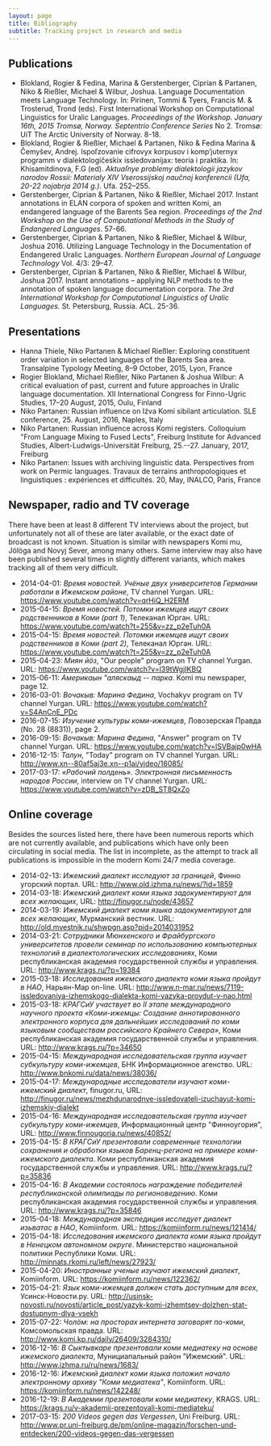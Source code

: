 ```yaml
---
layout: page
title: Bibliography
subtitle: Tracking project in research and media
---
```


## Publications

- Blokland, Rogier & Fedina, Marina & Gerstenberger, Ciprian & Partanen, Niko & Rießler, Michael & Wilbur, Joshua. Language Documentation meets Language Technology. In: Pirinen, Tommi & Tyers, Francis M. & Trosterud, Trond (eds). First International Workshop on Computational Linguistics for Uralic Languages. *Proceedings of the Workshop. January 16th, 2015 Tromsø, Norway. Septentrio Conference Series* No 2. Tromsø: UiT The Arctic University of Norway. 8-18.
- Blokland, Rogier & Rießler, Michael & Partanen, Niko & Fedina Marina & Čemyšev, Andrej. Ispoľzovanie cifrovyx korpusov i komp’juternyx programm v dialektologičeskix issledovanijax: teoria i praktika. In: Khisamitdinova, F.G (ed). *Aktuaľnye problemy dialektologii jazykov narodov Rossii: Materialy XIV Vserossijskoj naučnoj konferencii (Ufa, 20-22 nojabrja 2014 g.)*. Ufa. 252–255.
- Gerstenberger, Ciprian & Partanen, Niko & Rießler, Michael 2017. Instant annotations in ELAN corpora of spoken and written Komi, an endangered language of the Barents Sea region. *Proceedings of the 2nd Workshop on the Use of Computational Methods in the Study of Endangered Languages*. 57-66.
- Gerstenberger, Ciprian & Partanen, Niko & Rießler, Michael & Wilbur, Joshua 2016. Utilizing Language Technology in the Documentation of Endangered Uralic Languages. *Northern European Journal of Language Technology* Vol. 4/3: 29–47.
- Gerstenberger, Ciprian & Partanen, Niko & Rießler, Michael & Wilbur, Joshua 2017. Instant annotations – applying NLP methods to the annotation of spoken language documentation corpora. *The 3rd International Workshop for Computational Linguistics of Uralic Languages.* St. Petersburg, Russia. ACL. 25-36.

## Presentations

- Hanna Thiele, Niko Partanen & Michael Rießler: Exploring constituent order variation in selected languages of the Barents Sea area. Transalpine Typology Meeting, 8–9 October, 2015, Lyon, France
- Rogier Blokland, Michael Rießler, Niko Partanen & Joshua Wilbur: A critical evaluation of past, current and future approaches in Uralic language documentation. XII International Congress for Finno-Ugric Studies, 17–20 August, 2015, Oulu, Finland
- Niko Partanen: Russian influence on Iźva Komi sibilant articulation. SLE conference, 25. August, 2016, Naples, Italy
- Niko Partanen: Russian influence across Komi registers. Colloquium "From Language Mixing to Fused Lects", Freiburg Institute for Advanced Studies, Albert-Ludwigs-Universität Freiburg, 25.--27. January, 2017, Freiburg
- Niko Partanen: Issues with archiving linguistic data. Perspectives from work on Permic languages. Travaux de terrains anthropologiques et linguistiques : expériences et difficultés. 20, May, INALCO, Paris, France

## Newspaper, radio and TV coverage

There have been at least 8 different TV interviews about the project, but unfortunately not all of these are later available, or the exact date of broadcast is not known. Situation is similar with newspapers Komi mu, Jölöga and Novyj Sever, among many others. Same interview may also have been published several times in slightly different variants, which makes tracking all of them very difficult.

- 2014-04-01: *Время новостей. Учёные двух университетов Германии работали в Ижемском районе*, TV channel Yurgan. URL: https://www.youtube.com/watch?v=qrHiQ_H2ERM
- 2015-04-15: *Время новостей. Потомки ижемцев ищут своих родственников в Коми (part 1)*, Телеканал Юрган. URL: https://www.youtube.com/watch?t=255&v=zz_p2eTuh0A
- 2015-04-15: *Время новостей. Потомки ижемцев ищут своих родственников в Коми (part 2)*, Телеканал Юрган. URL: https://www.youtube.com/watch?t=255&v=zz_p2eTuh0A
- 2015-04-23: *Миян йӧз*, "Our people" program on TV channel Yurgan. URL: https://www.youtube.com/watch?v=l39tWgjIKBQ
- 2015-06-11: *Америкаын "аляскаыд -- парка*. Komi mu newspaper, page 12.
- 2016-03-01: *Вочакыв: Марина Федина*, Vochakyv program on TV channel Yurgan. URL: https://www.youtube.com/watch?v=S4AnCnE_PDc
- 2016-07-15: *Изучение культуры коми-ижемцев*, Ловозерская Правда (No. 28 (8831)), page 2.
- 2016-09-15: *Вочакыв: Марина Федина*, "Answer" program on TV channel Yurgan. URL: https://www.youtube.com/watch?v=lSVBajp0wHA
- 2016-12-15: *Талун*, "Today" program on TV channel Yurgan. URL: http://www.xn--80af5aj3e.xn--p1ai/video/16085/
- 2017-03-17: *«Рабочий полдень». Электронная письменность народов России*, interview on TV channel Yurgan. URL: https://www.youtube.com/watch?v=zDB_ST8QxZo

## Online coverage

Besides the sources listed here, there have been numerous reports which are not currently available, and publications which have only been circulating in social media. The list in incomplete, as the attempt to track all publications is impossible in the modern Komi 24/7 media coverage.

- 2014-02-13: *Ижемский диалект исследуют за границей*, Финно угорский портал. URL: http://www.old.izhma.ru/news/?id=1859
- 2014-03-18: *Ижемский диалект коми языка задокументируют для всех желающих*, URL: http://finugor.ru/node/43657
- 2014-03-19: *Ижемский диалект коми языка задокументируют для всех желающих*, Мурманский вестник. URL: http://old.mvestnik.ru/shwpgn.asp?pid=2014031952
- 2014-03-21: *Сотрудники Мюнхенского и Фрайбургского университетов провели семинар по использованию компьютерных технологий в диалектологических исследованиях*, Коми республиканская академия государственной службы и управления. URL: http://www.krags.ru/?p=19384
- 2015-03-18: *Исследования ижемского диалекта коми языка пройдут в НАО*, Нарьян-Мар on-line. URL: http://www.n-mar.ru/news/7119-issledovaniya-izhemskogo-dialekta-komi-yazyka-proydut-v-nao.html
- 2015-03-18: *КРАГСиУ участвует во II этапе международного научного проекта «Коми-ижемцы: Создание аннотированного электронного корпуса для дальнейших исследований по коми языковым сообществам российского Крайнего Севера»*, Коми республиканская академия государственной службы и управления. URL: http://www.krags.ru/?p=34650
- 2015-04-15: *Международная исследовательская группа изучает субкультуру коми-ижемцев*, БНК Информационное агенство. URL: http://www.bnkomi.ru/data/news/38036/
- 2015-04-17: *Международные исследователи изучают коми-ижемский диалект*, finugor.ru, URL: http://finugor.ru/news/mezhdunarodnye-issledovateli-izuchayut-komi-izhemskiy-dialekt
- 2015-04-16: *Международная исследовательская группа изучает субкультуру коми-ижемцев*, Информационный центр "Финноугория", URL: http://www.finnougoria.ru/news/40852/
- 2015-04-15: *В КРАГСиУ презентовали современные технологии сохранения и обработки языков Баренц-региона на примере коми-ижемского диалекта*. Коми республиканская академия государственной службы и управления. URL: http://www.krags.ru/?p=35836
- 2015-04-16: *В Академии состоялось награждение победителей республиканской олимпиады по регионоведению*. Коми республиканская академия государственной службы и управления. URL: http://www.krags.ru/?p=35846
- 2015-04-18: *Международная экспедиция исследует диалект изьватас в НАО*, Komiinform. URL: https://komiinform.ru/news/121414/
- 2015-04-18: *Исследования ижемского диалекта коми языка пройдут в Ненецком автономном округе*. Министерство национальной политики Республики Коми. URL: http://minnats.rkomi.ru/left/news/27923/
- 2015-04-20: *Иностранные ученые изучают ижемский диалект*, Komiinform. URL: https://komiinform.ru/news/122362/
- 2015-04-21: *Язык коми-ижемцев должен стать доступным для всех*, Усинск-Новости.ру. URL: http://usinsk-novosti.ru/novosti/article_post/yazyk-komi-izhemtsev-dolzhen-stat-dostupnym-dlya-vsekh
- 2015-07-22: *Чолöм: на просторах интернета заговорят по-коми*, Комсомольская правда. URL: http://www.komi.kp.ru/daily/26409/3284310/
- 2016-12-16: *В Сыктывкаре презентовали коми медиатеку на основе ижемского диалекта*, Мунициапальный район "Ижемский". URL: http://www.izhma.ru/ru/news/1683/
- 2016-12-16: *Ижемский диалект коми языка положил начало электронному архиву "Коми медиатека"*, Komiinform. URL: https://komiinform.ru/news/142248/
- 2016-12-19: *В Академии презентовали коми медиатеку*, KRAGS. URL: https://krags.ru/v-akademii-prezentovali-komi-mediateku/
- 2017-03-15: *200 Videos gegen das Vergessen*, Uni Freiburg. URL: http://www.pr.uni-freiburg.de/pm/online-magazin/forschen-und-entdecken/200-videos-gegen-das-vergessen
